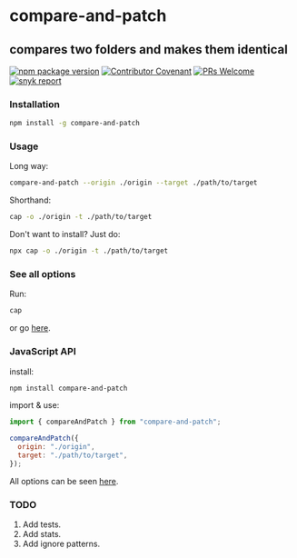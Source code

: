 # compare-and-patch

## compares two folders and makes them identical

[![npm package version](https://badgen.net/npm/v/compare-and-patch)](https://npm.im/compare-and-patch)
[![Contributor Covenant](https://img.shields.io/badge/Contributor%20Covenant-v1.4%20adopted-ff69b4.svg)](CODE-OF-CONDUCT.md)
[![PRs Welcome](https://img.shields.io/badge/PRs-welcome-brightgreen.svg)](http://makeapullrequest.com)
[![snyk report](https://img.shields.io/snyk/vulnerabilities/npm/compare-and-patch)](https://snyk.io/vuln/npm:compare-and-patch)

### Installation

```bash
npm install -g compare-and-patch
```

### Usage

Long way:

```bash
compare-and-patch --origin ./origin --target ./path/to/target
```

Shorthand:

```bash
cap -o ./origin -t ./path/to/target
```

Don't want to install? Just do:

```bash
npx cap -o ./origin -t ./path/to/target
```

### See all options

Run:

```bash
cap
```

or go [here](help.md).

### JavaScript API

install:

```bash
npm install compare-and-patch
```

import & use:

```javascript
import { compareAndPatch } from "compare-and-patch";

compareAndPatch({
  origin: "./origin",
  target: "./path/to/target",
});
```

All options can be seen [here](https://github.com/YogliB/compare-and-patch/blob/main/src/models.ts#L1).

### TODO

1. Add tests.
1. Add stats.
1. Add ignore patterns.
